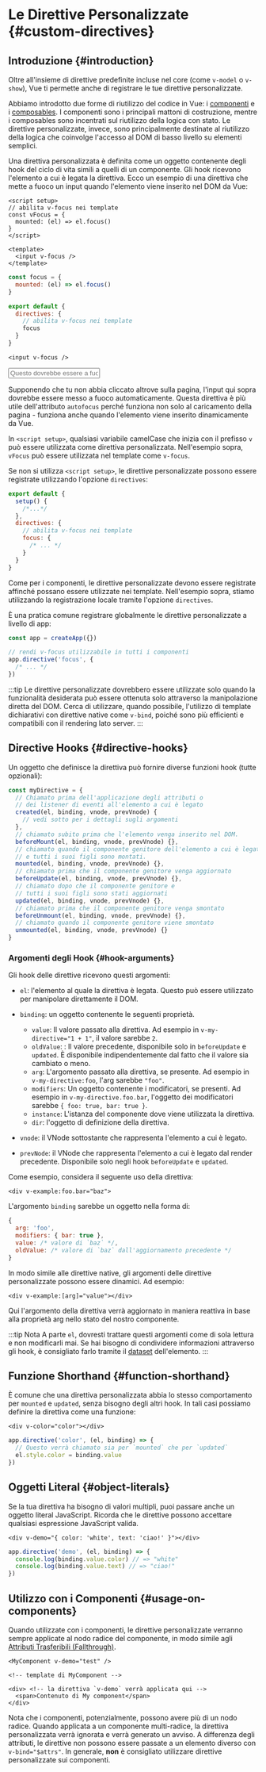 # Le Direttive Personalizzate {#custom-directives}

<script setup>
const vFocus = {
  mounted: el => {
    el.focus()
  }
}
</script>

## Introduzione {#introduction}

Oltre all'insieme di direttive predefinite incluse nel core (come `v-model` o `v-show`), Vue ti permette anche di registrare le tue direttive personalizzate.

Abbiamo introdotto due forme di riutilizzo del codice in Vue: i [componenti](/guide/essentials/component-basics) e i [composables](./composables). I componenti sono i principali mattoni di costruzione, mentre i composables sono incentrati sul riutilizzo della logica con stato. Le direttive personalizzate, invece, sono principalmente destinate al riutilizzo della logica che coinvolge l'accesso al DOM di basso livello su elementi semplici.

Una direttiva personalizzata è definita come un oggetto contenente degli hook del ciclo di vita simili a quelli di un componente. Gli hook ricevono l'elemento a cui è legata la direttiva. Ecco un esempio di una direttiva che mette a fuoco un input quando l'elemento viene inserito nel DOM da Vue:

<div class="composition-api">

```vue
<script setup>
// abilita v-focus nei template
const vFocus = {
  mounted: (el) => el.focus()
}
</script>

<template>
  <input v-focus />
</template>
```

</div>

<div class="options-api">

```js
const focus = {
  mounted: (el) => el.focus()
}

export default {
  directives: {
    // abilita v-focus nei template
    focus
  }
}
```

```vue-html
<input v-focus />
```

</div>

<div class="demo">
  <input v-focus placeholder="Questo dovrebbe essere a fuoco" />
</div>

Supponendo che tu non abbia cliccato altrove sulla pagina, l'input qui sopra dovrebbe essere messo a fuoco automaticamente. Questa direttiva è più utile dell'attributo `autofocus` perché funziona non solo al caricamento della pagina - funziona anche quando l'elemento viene inserito dinamicamente da Vue.

<div class="composition-api">

In `<script setup>`, qualsiasi variabile camelCase che inizia con il prefisso `v` può essere utilizzata come direttiva personalizzata. Nell'esempio sopra, `vFocus` può essere utilizzata nel template come `v-focus`.

Se non si utilizza `<script setup>`, le direttive personalizzate possono essere registrate utilizzando l'opzione `directives`:

```js
export default {
  setup() {
    /*...*/
  },
  directives: {
    // abilita v-focus nei template
    focus: {
      /* ... */
    }
  }
}
```

</div>

<div class="options-api">

Come per i componenti, le direttive personalizzate devono essere registrate affinché possano essere utilizzate nei template. Nell'esempio sopra, stiamo utilizzando la registrazione locale tramite l'opzione `directives`.

</div>

È una pratica comune registrare globalmente le direttive personalizzate a livello di app:

```js
const app = createApp({})

// rendi v-focus utilizzabile in tutti i componenti
app.directive('focus', {
  /* ... */
})
```

:::tip
Le direttive personalizzate dovrebbero essere utilizzate solo quando la funzionalità desiderata può essere ottenuta solo attraverso la manipolazione diretta del DOM. Cerca di utilizzare, quando possibile, l'utilizzo di template dichiarativi con direttive native come `v-bind`, poiché sono più efficienti e compatibili con il rendering lato server.
:::

## Directive Hooks {#directive-hooks}

Un oggetto che definisce la direttiva può fornire diverse funzioni hook (tutte opzionali):

```js
const myDirective = {
  // Chiamato prima dell'applicazione degli attributi o 
  // dei listener di eventi all'elemento a cui è legato
  created(el, binding, vnode, prevVnode) {
    // vedi sotto per i dettagli sugli argomenti
  },
  // chiamato subito prima che l'elemento venga inserito nel DOM.
  beforeMount(el, binding, vnode, prevVnode) {},
  // chiamato quando il componente genitore dell'elemento a cui è legato
  // e tutti i suoi figli sono montati.
  mounted(el, binding, vnode, prevVnode) {},
  // chiamato prima che il componente genitore venga aggiornato
  beforeUpdate(el, binding, vnode, prevVnode) {},
  // chiamato dopo che il componente genitore e
  // tutti i suoi figli sono stati aggiornati
  updated(el, binding, vnode, prevVnode) {},
  // chiamato prima che il componente genitore venga smontato
  beforeUnmount(el, binding, vnode, prevVnode) {},
  // chiamato quando il componente genitore viene smontato
  unmounted(el, binding, vnode, prevVnode) {}
}
```

### Argomenti degli Hook {#hook-arguments}

Gli hook delle direttive ricevono questi argomenti:

- `el`: l'elemento al quale la direttiva è legata. Questo può essere utilizzato per manipolare direttamente il DOM.

- `binding`: un oggetto contenente le seguenti proprietà.

  - `value`: Il valore passato alla direttiva. Ad esempio in `v-my-directive="1 + 1"`, il valore sarebbe `2`.
  - `oldValue`: : Il valore precedente, disponibile solo in `beforeUpdate` e `updated`. È disponibile indipendentemente dal fatto che il valore sia cambiato o meno.
  - `arg`: L'argomento passato alla direttiva, se presente. Ad esempio in `v-my-directive:foo`, l'arg sarebbe `"foo"`.
  - `modifiers`: Un oggetto contenente i modificatori, se presenti. Ad esempio in `v-my-directive.foo.bar`, l'oggetto dei modificatori sarebbe `{ foo: true, bar: true }`.
  - `instance`: L'istanza del componente dove viene utilizzata la direttiva.
  - `dir`: l'oggetto di definizione della direttiva.

- `vnode`: il VNode sottostante che rappresenta l'elemento a cui è legato.
- `prevNode`:  il VNode che rappresenta l'elemento a cui è legato dal render precedente. Disponibile solo negli hook `beforeUpdate` e `updated`.

Come esempio, considera il seguente uso della direttiva:

```vue-html
<div v-example:foo.bar="baz">
```

L'argomento `binding`  sarebbe un oggetto nella forma di:

```js
{
  arg: 'foo',
  modifiers: { bar: true },
  value: /* valore di `baz` */,
  oldValue: /* valore di `baz` dall'aggiornamento precedente */
}
```

In modo simile alle direttive native, gli argomenti delle direttive personalizzate possono essere dinamici. Ad esempio:

```vue-html
<div v-example:[arg]="value"></div>
```

Qui l'argomento della direttiva verrà aggiornato in maniera reattiva in base alla proprietà arg nello stato del nostro componente.

:::tip Nota
A parte `el`, dovresti trattare questi argomenti come di sola lettura e non modificarli mai. Se hai bisogno di condividere informazioni attraverso gli hook, è consigliato farlo tramite il [dataset](https://developer.mozilla.org/en-US/docs/Web/API/HTMLElement/dataset) dell'elemento.
:::

## Funzione Shorthand {#function-shorthand}

È comune che una direttiva personalizzata abbia lo stesso comportamento per `mounted` e `updated`, senza bisogno degli altri hook. In tali casi possiamo definire la direttiva come una funzione:

```vue-html
<div v-color="color"></div>
```

```js
app.directive('color', (el, binding) => {
  // Questo verrà chiamato sia per `mounted` che per `updated`
  el.style.color = binding.value
})
```

## Oggetti Literal {#object-literals}

Se la tua direttiva ha bisogno di valori multipli, puoi passare anche un oggetto literal JavaScript. Ricorda che le direttive possono accettare qualsiasi espressione JavaScript valida.

```vue-html
<div v-demo="{ color: 'white', text: 'ciao!' }"></div>
```

```js
app.directive('demo', (el, binding) => {
  console.log(binding.value.color) // => "white"
  console.log(binding.value.text) // => "ciao!"
})
```

## Utilizzo con i Componenti {#usage-on-components}

Quando utilizzate con i componenti, le direttive personalizzate verranno sempre applicate al nodo radice del componente, in modo simile agli [Attributi Trasferibili (Fallthrough)](/guide/components/attrs).

```vue-html
<MyComponent v-demo="test" />
```

```vue-html
<!-- template di MyComponent -->

<div> <!-- la direttiva `v-demo` verrà applicata qui -->
  <span>Contenuto di My component</span>
</div>
```

Nota che i componenti, potenzialmente, possono avere più di un nodo radice. Quando applicata a un componente multi-radice, la direttiva personalizzata verrà ignorata e verrà generato un avviso. A differenza degli attributi, le direttive non possono essere passate a un elemento diverso con `v-bind="$attrs"`. In generale, **non** è consigliato utilizzare direttive personalizzate sui componenti.

